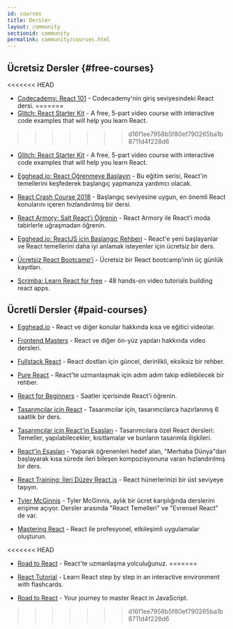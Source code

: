 ```yaml
---
id: courses
title: Dersler
layout: community
sectionid: community
permalink: community/courses.html
---
```


## Ücretsiz Dersler {#free-courses}

<<<<<<< HEAD
- [Codecademy: React 101](https://www.codecademy.com/learn/react-101) - Codecademy'nin giriş seviyesindeki React dersi.
=======
- [Glitch: React Starter Kit](https://glitch.com/glimmer/post/react-starter-kit) - A free, 5-part video course with interactive code examples that will help you learn React.
>>>>>>> d16f1ee7958b5f80ef790265ba1b8711d4f228d6

- [Glitch: React Starter Kit](https://glitch.com/glimmer/post/react-starter-kit/) - A free, 5-part video course with interactive code examples that will help you learn React.

- [Egghead.io: React Öğrenmeye Başlayın](https://egghead.io/courses/start-learning-react) - Bu eğitim serisi, React'in temellerini keşfederek başlangıç yapmanıza yardımcı olacak.

- [React Crash Course 2018](https://www.youtube.com/watch?v=Ke90Tje7VS0) - Başlangıç seviyesine uygun, en önemli React konularını içeren hızlandırılmış bir dersi.

- [React Armory: Salt React'i Öğrenin](https://reactarmory.com/guides/learn-react-by-itself) - React Armory ile React'i moda tabirlerle uğraşmadan öğrenin.

- [Egghead.io: ReactJS için Başlangıç Rehberi](https://egghead.io/courses/the-beginner-s-guide-to-reactjs) - React'e yeni başlayanlar ve React temellerini daha iyi anlamak isteyenler için ücretsiz bir ders.

- [Ücretsiz React Bootcamp'i](https://tylermcginnis.com/free-react-bootcamp/) - Ücretsiz bir React bootcamp'inin üç günlük kayıtları.

- [Scrimba: Learn React for free](https://scrimba.com/g/glearnreact) - 48 hands-on video tutorials building react apps.

## Ücretli Dersler {#paid-courses}

- [Egghead.io](https://egghead.io/browse/frameworks/react) - React ve diğer konular hakkında kısa ve eğitici videolar.

- [Frontend Masters](https://frontendmasters.com/courses/) - React ve diğer ön-yüz yapıları hakkında video dersleri. 

- [Fullstack React](https://www.fullstackreact.com/) - React dostları için güncel, derinlikli, eksiksiz bir rehber.

- [Pure React](https://daveceddia.com/pure-react/) - React'te uzmanlaşmak için adım adım takip edilebilecek bir rehber.

- [React for Beginners](https://reactforbeginners.com/) - Saatler içerisinde React'i öğrenin.

- [Tasarımcılar için React](https://designcode.io/react) - Tasarımcılar için, tasarımcılarca hazırlanmış 6 saatlik bir ders.

- [Tasarımcılar için React'in Esasları](https://learnreact.design) - Tasarımcılara özel React dersleri: Temeller, yapılabilecekler, kısıtlamalar ve bunların tasarımla ilişkileri.

- [React'in Esasları](https://learnreact.com/lessons/2018-essential-react-1-overview) - Yaparak öğrenenleri hedef alan, "Merhaba Dünya"dan başlayarak kısa sürede ileri bileşen kompozisyonuna varan hızlandırılmış bir ders.

- [React Training: İleri Düzey React.js](https://courses.reacttraining.com/p/advanced-react) - React hünerlerinizi bir üst seviyeye taşıyın.

- [Tyler McGinnis](https://tylermcginnis.com/courses) - Tyler McGinnis, aylık bir ücret karşılığında derslerini erişime açıyor. Dersler arasında "React Temelleri" ve "Evrensel React" de var.

- [Mastering React](https://codewithmosh.com/p/mastering-react/) - React ile profesyonel, etkileşimli uygulamalar oluşturun.

<<<<<<< HEAD
- [Road to React](https://www.roadtoreact.com/) - React'te uzmanlaşma yolculuğunuz.
=======
- [React Tutorial](https://react-tutorial.app) - Learn React step by step in an interactive environment with flashcards.

- [Road to React](https://www.roadtoreact.com/) - Your journey to master React in JavaScript.
>>>>>>> d16f1ee7958b5f80ef790265ba1b8711d4f228d6
